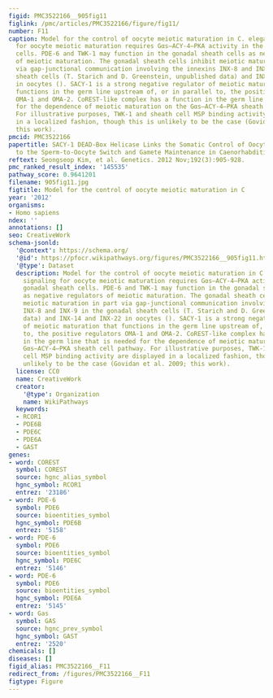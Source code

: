 ```yaml
---
figid: PMC3522166__905fig11
figlink: /pmc/articles/PMC3522166/figure/fig11/
number: F11
caption: Model for the control of oocyte meiotic maturation in C. elegans. MSP signaling
  for oocyte meiotic maturation requires Gαs–ACY-4–PKA activity in the gonadal sheath
  cells. PDE-6 and TWK-1 may function in the gonadal sheath cells as negative regulators
  of meiotic maturation. The gonadal sheath cells inhibit meiotic maturation in part
  via gap-junctional communication involving the innexins INX-8 and INX-9 in the gonadal
  sheath cells (T. Starich and D. Greenstein, unpublished data) and INX-14 and INX-22
  in oocytes (). SACY-1 is a strong negative regulator of meiotic maturation that
  functions in the germ line upstream of, or in parallel to, the positive regulators
  OMA-1 and OMA-2. CoREST-like complex has a function in the germ line that is needed
  for the dependence of meiotic maturation on the Gαs–ACY-4–PKA sheath cell pathway.
  For illustrative purposes, TWK-1 and sheath cell MSP binding activity are displayed
  in a localized fashion, though this is unlikely to be the case (Govidan et al. 2009;
  this work).
pmcid: PMC3522166
papertitle: SACY-1 DEAD-Box Helicase Links the Somatic Control of Oocyte Meiotic Maturation
  to the Sperm-to-Oocyte Switch and Gamete Maintenance in Caenorhabditis elegans.
reftext: Seongseop Kim, et al. Genetics. 2012 Nov;192(3):905-928.
pmc_ranked_result_index: '145535'
pathway_score: 0.9641201
filename: 905fig11.jpg
figtitle: Model for the control of oocyte meiotic maturation in C
year: '2012'
organisms:
- Homo sapiens
ndex: ''
annotations: []
seo: CreativeWork
schema-jsonld:
  '@context': https://schema.org/
  '@id': https://pfocr.wikipathways.org/figures/PMC3522166__905fig11.html
  '@type': Dataset
  description: Model for the control of oocyte meiotic maturation in C. elegans. MSP
    signaling for oocyte meiotic maturation requires Gαs–ACY-4–PKA activity in the
    gonadal sheath cells. PDE-6 and TWK-1 may function in the gonadal sheath cells
    as negative regulators of meiotic maturation. The gonadal sheath cells inhibit
    meiotic maturation in part via gap-junctional communication involving the innexins
    INX-8 and INX-9 in the gonadal sheath cells (T. Starich and D. Greenstein, unpublished
    data) and INX-14 and INX-22 in oocytes (). SACY-1 is a strong negative regulator
    of meiotic maturation that functions in the germ line upstream of, or in parallel
    to, the positive regulators OMA-1 and OMA-2. CoREST-like complex has a function
    in the germ line that is needed for the dependence of meiotic maturation on the
    Gαs–ACY-4–PKA sheath cell pathway. For illustrative purposes, TWK-1 and sheath
    cell MSP binding activity are displayed in a localized fashion, though this is
    unlikely to be the case (Govidan et al. 2009; this work).
  license: CC0
  name: CreativeWork
  creator:
    '@type': Organization
    name: WikiPathways
  keywords:
  - RCOR1
  - PDE6B
  - PDE6C
  - PDE6A
  - GAST
genes:
- word: COREST
  symbol: COREST
  source: hgnc_alias_symbol
  hgnc_symbol: RCOR1
  entrez: '23186'
- word: PDE-6
  symbol: PDE6
  source: bioentities_symbol
  hgnc_symbol: PDE6B
  entrez: '5158'
- word: PDE-6
  symbol: PDE6
  source: bioentities_symbol
  hgnc_symbol: PDE6C
  entrez: '5146'
- word: PDE-6
  symbol: PDE6
  source: bioentities_symbol
  hgnc_symbol: PDE6A
  entrez: '5145'
- word: Gas
  symbol: GAS
  source: hgnc_prev_symbol
  hgnc_symbol: GAST
  entrez: '2520'
chemicals: []
diseases: []
figid_alias: PMC3522166__F11
redirect_from: /figures/PMC3522166__F11
figtype: Figure
---
```

